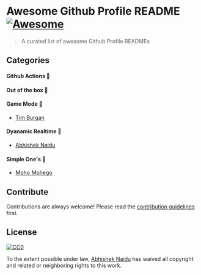 
# Awesome Github Profile README  [![Awesome](https://cdn.rawgit.com/sindresorhus/awesome/d7305f38d29fed78fa85652e3a63e154dd8e8829/media/badge.svg)](https://github.com/sindresorhus/awesome#readme)
> A curated list of awesome Github Profile READMEs 

## Categories

#### Github Actions 🤖

#### Out of the box 🌈

#### Game Mode 🚀
- [Tim Burgan](https://github.com/timburgan/timburgan)

#### Dyanamic Realtime 💫
- [Abhishek Naidu](https://github.com/abhisheknaiidu/abhisheknaiidu)

#### Simple One's 🤗
- [Mpho Mphego](https://github.com/mmphego/mmphego)

## Contribute

Contributions are always welcome!
Please read the [contribution guidelines](contributing.md) first.

## License

[![CC0](https://licensebuttons.net/p/zero/1.0/88x31.png)](https://creativecommons.org/publicdomain/zero/1.0/)

To the extent possible under law, [Abhishek Naidu](https://abhisheknaidu.tech/) has waived all copyright and related or neighboring rights to this work.
